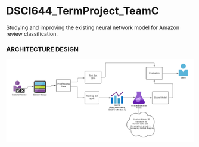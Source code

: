 # DSCI644_TermProject_TeamC

Studying and improving the existing neural network model for Amazon review classification.


### ARCHITECTURE DESIGN
![alt text](https://github.com/pranitamenavlikar/DSCI644_TermProject_TeamC/blob/main/TeamC_Webpage/content/Architecture%20Diagram.png)
